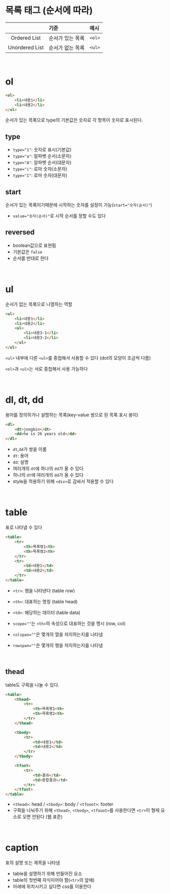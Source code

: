 # 목록 태그 (순서에 따라)


||기준|예시|
|:---:|:---|:---|
|Ordered List|순서가 있는 목록|`<ol>`|
|Unordered List|순서가 없는 목록|`<ul>`|

<br>

# ol

```html
<ol>
    <li>내용1</li>
    <li>내용2</li>
</ol>
```

순서가 있는 목록으로 type의 기본값은 숫자로 각 항목이 숫자로 표시된다.

## type

- `type="1"`: 숫자로 표시(기본값)
- `type="a"`: 알파벳 순서(소문자)
- `type="A"`: 알파벳 순서(대문자)
- `type="i"`: 로마 숫자(소문자)
- `type="I"`: 로마 숫자(대문자)

## start
순서가 있는 목록이기때문에 시작하는 숫자를 설정이 가능(`start="숫자(순서)"`)

- `value="숫자(순서)"`로 시작 순서를 정할 수도 있다

## reversed
- boolean값으로 표현됨
- 기본값은 `false`
- 순서를 반대로 한다

<br>

# ul

순서가 없는 목록으로 나열하는 역할

```html
<ul>
    <li>내용1</li>
    <li>내용2</li>
    <ul>
        <li>내용3-1</li>
        <li>내용3-2</li>
    </ul>
</ul>
```

`<ul>` 내부에 다른 `<ul>`를 중첩해서 사용할 수 있다 (dot의 모양이 조금씩 다름)

`<ol>`과 `<ul>`는 서로 중첩해서 사용 가능하다

<br>

# dl, dt, dd
용어를 정의하거나 설명하는 목록(key-value 쌍으로 된 목록 표시 용이)

```html
<dl>
    <dt>jongbin</dt>
    <dd>he is 26 years old</dd>
</dl>
```

- `dt`,`dd`가 쌍을 이룸
- `dt`: 용어
- `dd`: 설명
- 여러개의 `dt`에 하나의 `dd`가 올 수 있다
- 하나의 `dt`에 여러개의 `dd`가 올 수 있다
- style을 적용하기 위해 `<div>`로 감싸서 적용할 수 있다

<br>

# table
표로 나타낼 수 있다

```html
<table>
    <tr>
        <th>목록명1<th>
        <th>목록명2<th>
    </tr>
    <tr>
        <td>내용1</td>
        <td>내용2</td>
    </tr>
</table>
```

- `<tr>`: 행을 나타낸다 (table row)
- `<th>`: 대표하는 명칭 (table head)
- `<td>`: 해당하는 데이터 (table data)


- `scope=""`는 `<th>`의 속성으로 대표하는 것을 명시 (row, col)
- `colspan=""`은 몇개의 열을 차지하는지를 나타냄
- `rowspan=""`은 몇개의 행을 차지하는지를 나타냄

<br>

## thead
    
table도 구획을 나눌 수 있다.

```html
<table>
    <thead>
        <tr>
            <th>목록명1<th>
            <th>목록명2<th>
        </tr>
    </thead>

    <tbody>
        <tr>
            <td>내용1</td>
            <td>내용2</td>
        </tr>
    </tbody>

    <tfoot>
        <tr>
            <td>결과</td>
            <td>종합결과</td>
        </tr>
    </tfoot>
</table>
```

- `<thead>`: head / `<tbody>`: body / `<tfooot>`: footer
- 구획을 나눠주기 위해 `<thead>`, `<tbody>`, `<tfooot>`를 사용한다면 `<tr>`이 형제 요소로 오면 안된다 (웹 표준)

<br>

# caption
표의 설명 또는 제목을 나타냄

- table을 설명하기 위해 만들어진 요소 
- table의 첫번째 자식이어야 함(`<tr>`의 앞에)
- 아래에 위치시키고 싶다면 css를 이용한다
